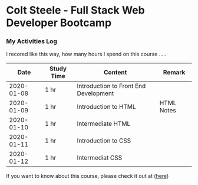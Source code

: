 # Colt Steele - Full Stack Web Developer Bootcamp

### My Activities Log

I recored like this way, how many hours I spend on this course .....

| Date | Study Time | Content | Remark
| ------ | ------ | ------ | ------ |
| 2020-01-08 | 1 hr | Introduction to Front End Development | 
| 2020-01-09 | 1 hr | Introduction to HTML | HTML Notes 
| 2020-01-10 | 1 hr | Intermediate HTML | 
| 2020-01-11 | 1 hr | Introduction to CSS | 
| 2020-01-12 | 1 hr | Intermediat CSS | 
  
If you want to know about this course, please check it out at ([here])


[here]: <https://github.com/poepoedarli/FullStackDev/edit/master/README.md>
